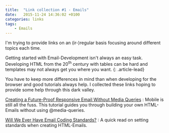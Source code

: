 ```yaml
---
title:  "Link collection #1 - Emails"
date:   2015-11-24 14:36:02 +0100
categories: links
tags:
    - Emails
---
```


I'm trying to provide links on an (ir-)regular basis focusing around different topics each time.

Getting started with Email-Development isn't always an easy task.
Developing HTML from the 20<sup>th</sup> century with tables can be hard and templates
may not always get you where you want.
{: .article-lead}

You have to keep more differences in mind than when developing for the browser and good tutorials always help.
I collected these links hoping to provide some help through this dark valley.

[Creating a Future-Proof Responsive Email Without Media Queries](http://webdesign.tutsplus.com/tutorials/creating-a-future-proof-responsive-email-without-media-queries--cms-23919)
: Mobile is still all the fuss. This tutorial guides you through building your own HTML-Emails without using @media-queries.

[Will We Ever Have Email Coding Standards?](https://litmus.com/blog/will-we-ever-have-email-coding-standards)
: A quick read on setting standards when creating HTML-Emails.
